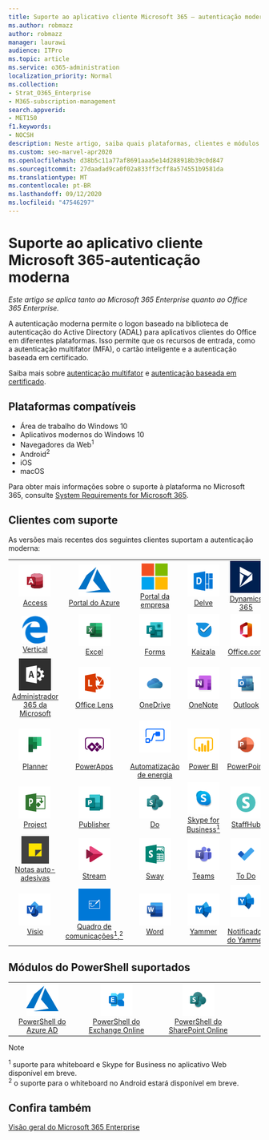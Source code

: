 ```yaml
---
title: Suporte ao aplicativo cliente Microsoft 365 — autenticação moderna
ms.author: robmazz
author: robmazz
manager: laurawi
audience: ITPro
ms.topic: article
ms.service: o365-administration
localization_priority: Normal
ms.collection:
- Strat_O365_Enterprise
- M365-subscription-management
search.appverid:
- MET150
f1.keywords:
- NOCSH
description: Neste artigo, saiba quais plataformas, clientes e módulos do PowerShell suportam a autenticação moderna para o Microsoft 365.
ms.custom: seo-marvel-apr2020
ms.openlocfilehash: d38b5c11a77af8691aaa5e14d288918b39c0d847
ms.sourcegitcommit: 27daadad9ca0f02a833ff3cff8a574551b9581da
ms.translationtype: MT
ms.contentlocale: pt-BR
ms.lasthandoff: 09/12/2020
ms.locfileid: "47546297"
---
```

# <a name="microsoft-365-client-app-support---modern-authentication"></a>Suporte ao aplicativo cliente Microsoft 365-autenticação moderna

*Este artigo se aplica tanto ao Microsoft 365 Enterprise quanto ao Office 365 Enterprise.*

A autenticação moderna permite o logon baseado na biblioteca de autenticação do Active Directory (ADAL) para aplicativos clientes do Office em diferentes plataformas. Isso permite que os recursos de entrada, como a autenticação multifator (MFA), o cartão inteligente e a autenticação baseada em certificado.

Saiba mais sobre [autenticação multifator](https://docs.microsoft.com/azure/active-directory/authentication/multi-factor-authentication) e [autenticação baseada em certificado](https://docs.microsoft.com/azure/active-directory/active-directory-certificate-based-authentication-get-started).

## <a name="supported-platforms"></a>Plataformas compatíveis

 - Área de trabalho do Windows 10
 - Aplicativos modernos do Windows 10
 - Navegadores da Web<sup>1</sup>
 - Android<sup>2</sup>
 - iOS
 - macOS

Para obter mais informações sobre o suporte à plataforma no Microsoft 365, consulte [System Requirements for Microsoft 365](https://products.office.com/office-system-requirements).

## <a name="supported-clients"></a>Clientes com suporte

As versões mais recentes dos seguintes clientes suportam a autenticação moderna:

| | | | | | |
|:---:|:---:|:---:|:---:|:---:|:---:|
| ![Ícone do Access](../media/o365-access-64x64.png) <br> [Access](https://products.office.com/access) | ![Ícone do Azure](../media/o365-azure-64x64.png) <br> [Portal do Azure <br>](https://azure.microsoft.com/features/azure-portal/) | ![Ícone do portal da empresa](../media/o365-microsoft-64x64.png) <br> [Portal da empresa <br>](https://docs.microsoft.com/intune-user-help/sign-in-to-the-company-portal) | ![Ícone do Delve](../media/o365-delve-64x64.png) <br> [Delve](https://products.office.com/business/intelligent-search) | ![Ícone do Dynamics 365](../media/o365-dynamics365-64x64.png) <br> [Dynamics 365](https://dynamics.microsoft.com) 
| ![Ícone de borda](../media/o365-edge-64x64.png) <br> [Vertical](https://www.microsoft.com/windows/microsoft-edge) | ![Ícone do Excel](../media/o365-excel-64x64.png) <br> [Excel](https://products.office.com/excel) | ![Ícone do Forms](../media/o365-forms-64x64.png) <br> [Forms](https://flow.microsoft.com/connectors/shared_microsoftforms/microsoft-forms/) | ![Ícone do Kaizala](../media/o365-kaizala-64x64.png) <br> [Kaizala](https://products.office.com/en/business/microsoft-kaizala) | ![Ícone de Office.com](../media/o365-office-64x64.png) <br> [Office.com](https://www.office.com/) 
| ![Ícone de administração do Office 365](../media/o365-o365admin-64x64.png) <br> [Administrador 365 da Microsoft <br>](https://products.office.com/business/manage-office-365-admin-app) | ![Ícone de lente](../media/o365-lens-64x64.png) <br> [Office Lens](https://www.microsoft.com/p/office-lens/9wzdncrfj3t8?activetab=pivot%3Aoverviewtab) | ![Ícone do OneDrive for Business](../media/o365-OneDrive-64x64.png) <br> [OneDrive](https://products.office.com/onedrive-for-business/online-cloud-storage) |  ![Ícone do OneNote](../media/o365-OneNote-64x64.png) <br> [OneNote](https://products.office.com/onenote) | ![Ícone do Outlook](../media/o365-outlook-64x64.png) <br> [Outlook](https://products.office.com/outlook) 
| ![Ícone do Planner](../media/o365-planner-64x64.png) <br> [Planner](https://products.office.com/business/task-management-software) | ![Ícone do PowerApps](../media/o365-powerapps-64x64.png) <br> [PowerApps ](https://powerapps.microsoft.com) | ![Ícone de automatização de energia](../media/o365-flow-64x64.png) <br> [<br>Automatização de energia](https://flow.microsoft.com) | ![Ícone do PowerBI](../media/o365-powerbi-64x64.png) <br> [Power BI](https://powerbi.microsoft.com)| ![Ícone do PowerPoint](../media/o365-powerpoint-64x64.png) <br> [PowerPoint](https://products.office.com/powerpoint) 
| ![Ícone do Project](../media/o365-project-64x64.png) <br> [Project](https://products.office.com/project) | ![Ícone do Publisher](../media/o365-publisher-64x64.png) <br> [Publisher](https://products.office.com/publisher) | ![Ícone do SharePoint](../media/o365-sharepoint-64x64.png) <br> [Do](https://products.office.com/sharepoint) | ![Ícone do Skype for Business](../media/o365-skypeforbusiness-64x64.png) <br> [Skype for <br> Business<sup>1</sup>](https://www.skype.com/business/) | ![Ícone do StaffHub](../media/o365-staffhub-64x64.png) <br> [StaffHub](https://products.office.com/microsoft-staffhub/staff-scheduling-software)
| ![Ícone de notas auto-adesivas](../media/o365-stickynotes-64x64.png) <br> [Notas auto-adesivas](https://www.microsoft.com/p/microsoft-sticky-notes/9nblggh4qghw) | ![Ícone do Stream](../media/o365-stream-64x64.png) <br> [Stream](https://stream.microsoft.com) | ![Ícone do Sway](../media/o365-sway-64x64.png) <br> [Sway](https://sway.com) | ![Ícone do Teams](../media/o365-teams-64x64.png) <br> [Teams](https://products.office.com/microsoft-teams/group-chat-software) | ![Ícone de tarefas pendentes](../media/o365-todo-64x64.png) <br> [To Do](https://todo.microsoft.com) 
| ![Ícone do Visio](../media/o365-visio-64x64.png) <br> [Visio](https://products.office.com/visio/flowchart-software) | ![Ícone do quadro de comunicações](../media/o365-whiteboard-64x64.png) <br> [Quadro de comunicações<sup>1</sup>,<sup>2</sup>](https://whiteboard.microsoft.com/) | ![Ícone do Word](../media/o365-word-64x64.png) <br> [Word](https://products.office.com/word) | ![Ícone do Yammer](../media/o365-yammer-64x64.png) <br> [Yammer](https://products.office.com/yammer/yammer-overview) | ![Ícone do Yammer](../media/o365-yammer-64x64.png) <br> [<br>Notificador do Yammer](https://products.office.com/yammer/yammer-overview) |  |

## <a name="supported-powershell-modules"></a>Módulos do PowerShell suportados

| | | | | | |
|:---:|:---:|:---:|:---:|:---:|:---:|
| ![Ícone do Azure](../media/o365-azure-64x64.png) <br> [PowerShell do Azure AD <br>](https://docs.microsoft.com/powershell/azure/active-directory/overview?view=azureadps-2.0) | ![Ícone do Exchange](../media/o365-exchange-64x64.png) <br> [PowerShell do Exchange Online <br>](https://docs.microsoft.com/powershell/exchange/exchange-online-powershell) | ![Ícone do SharePoint](../media/o365-sharepoint-64x64.png) <br> [PowerShell do SharePoint Online <br>](https://docs.microsoft.com/powershell/sharepoint/sharepoint-online/connect-sharepoint-online)

> [!NOTE]
> <sup>1</sup> suporte para whiteboard e Skype for Business no aplicativo Web disponível em breve. <br>
> <sup>2</sup> o suporte para o whiteboard no Android estará disponível em breve.

## <a name="see-also"></a>Confira também

[Visão geral do Microsoft 365 Enterprise](microsoft-365-overview.md)
